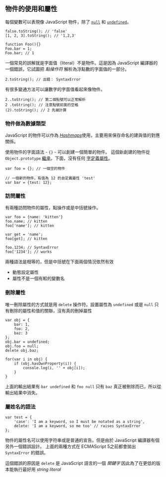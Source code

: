 ## 物件的使用和屬性

每個變數可以表現像 JavaScript 物件，除了 [`null`](#core.undefined) 和 [`undefined`](#core.undefined)。

    false.toString(); // 'false'
    [1, 2, 3].toString(); // '1,2,3'
    
    function Foo(){}
    Foo.bar = 1;
    Foo.bar; // 1

一個常見的誤解就是字面值（literal）不是物件。這是因為 JavaScript 編譯器的一個錯誤，它試圖把 *點操作符* 解析為浮點數的字面值的一部分。

    2.toString(); // 出錯： SyntaxError

有很多變通方法可以讓數字的字面值看起來像物件。

    2..toString(); // 第二個點號可以正常解析
    2 .toString(); // 注意點號前面的空格
    (2).toString(); // 2 先被計算

### 物件做為數據類型

JavaScript 的物件可以作為 [*Hashmaps*][1]使用，主要用來保存命名的建與值的對應關係。

使用物件的字面語法 - `{}` - 可以創建一個簡單的物件。 這個新創建的物件從 `Object.prototype` [繼承](#object.prototype)，下面，沒有任何 [字定義屬性](#object.hasownproperty)。

    var foo = {}; // 一個空的物件

    // 一個新的物件，有值為 12 的自定義屬性 'test'
    var bar = {test: 12}; 

### 訪問屬性

有兩種訪問物件的屬性，點操作或是中括號操作。
    
    var foo = {name: 'kitten'}
    foo.name; // kitten
    foo['name']; // kitten
    
    var get = 'name';
    foo[get]; // kitten
    
    foo.1234; // SyntaxError
    foo['1234']; // works

兩種語法是相等的，但是中括號在下面兩個情況依然有效

- 動態設定屬性
- 屬性不是一個有較的變數名

### 刪除屬性

唯一刪除屬性的方式就是用 `delete` 操作符。設置屬性為 `undefined` 或是 `null` 只有刪除的屬性和值的關聯，沒有真的刪掉屬性

    var obj = {
        bar: 1,
        foo: 2,
        baz: 3
    };
    obj.bar = undefined;
    obj.foo = null;
    delete obj.baz;

    for(var i in obj) {
        if (obj.hasOwnProperty(i)) {
            console.log(i, '' + obj[i]);
        }
    }

上面的輸出結果有 `bar undefined` 和 `foo null`
只有 `baz` 真正被刪除而已，所以從輸出結果中消失。


### 屬姓名的語法

    var test = {
        'case': 'I am a keyword, so I must be notated as a string',
        delete: 'I am a keyword, so me too' // raises SyntaxError
    };

物件的屬性名可以使用字符串或是普通的宣告。但是由於 JavaScript 編譯器有個另外一個錯誤設計。
上面的兩種方式在 ECMAScript 5之前都會拋出 `SyntaxError` 的錯誤。

這個錯誤的原因是 `delete` 是 JavaScript 語言的一個 *關鍵字* 因此為了在更低的版本能執行最好用 *string literal*

[1]: http://en.wikipedia.org/wiki/Hashmap

